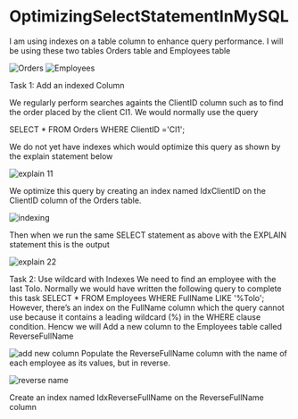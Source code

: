 # OptimizingSelectStatementInMySQL

I am using indexes on a table column to enhance query performance. I will be using these two tables Orders table and Employees table

![Orders](https://user-images.githubusercontent.com/106580846/204541153-0f5ce0bb-63ef-47f8-b479-bf52256339eb.png)
![Employees](https://user-images.githubusercontent.com/106580846/204541164-110d8534-d396-43de-9c11-03fcb92e5dba.png)

Task 1: Add an indexed Column

We regularly perform searches againts the ClientID column such as to find the order placed by the client Cl1. We would normally use the query

SELECT * FROM Orders WHERE ClientID ='Cl1'; 

We do not yet have indexes which would optimize this query as shown by the explain statement below

![explain 11](https://user-images.githubusercontent.com/106580846/204542580-0a1aeaf2-8522-4d1e-b1e0-eaabd0a066d9.jpg)

We optimize this query by creating an index named IdxClientID on the ClientID column of the Orders table.

![indexing](https://user-images.githubusercontent.com/106580846/204546964-77828fca-a84f-48b0-af1c-bf41102efb30.jpg)


Then when we run the same SELECT statement as above with the EXPLAIN statement this is the output

![explain 22](https://user-images.githubusercontent.com/106580846/204543132-90984374-d226-494e-9746-468cb3adb53d.jpg)

Task 2: Use wildcard with Indexes
We need to find an employee with the last Tolo. Normally we would have written the following query to complete this task
SELECT * FROM Employees WHERE FullName LIKE '%Tolo';
However, there’s an index on the FullName column which the query cannot use because it contains a leading wildcard (%) in the WHERE clause condition.
Hencw we will Add a new column to the Employees table called ReverseFullName

![add new column](https://user-images.githubusercontent.com/106580846/204546438-54449a49-2da3-4848-b02c-258fbe346739.jpg)
Populate the ReverseFullName column with the name of each employee as its values, but in reverse.

![reverse name](https://user-images.githubusercontent.com/106580846/204547287-dbfb5cc4-b7a5-43b9-9097-cb5c477dcc36.jpg)
 
 Create an index named IdxReverseFullName on the ReverseFullName column

